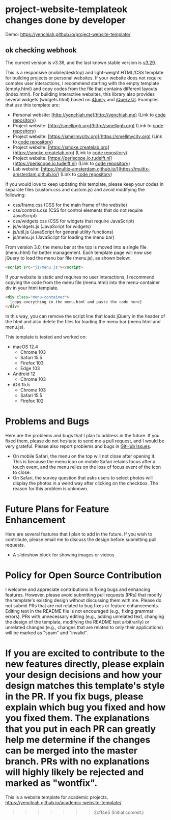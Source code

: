# project-website-templateok changes done by developer

Demo: https://yenchiah.github.io/project-website-template/
## ok checking webhook

The current version is v3.36, and the last known stable version is [v3.29](https://github.com/yenchiah/project-website-template/tree/8beb079a57e9a7c210d1f612d658955642d8da84).

This is a responsive (mobile/desktop) and light-weight HTML/CSS template for building projects or personal websites. If your website does not require complex user interactions, I recommend starting with the empty template (empty.html) and copy codes from the file that contains different layouts (index.html). For building interactive websites, this library also provides several widgets (widgets.html) based on [jQuery](https://jquery.com/) and [jQuery UI](https://jqueryui.com/). Examples that use this template are:
- Personal website: [http://yenchiah.me](http://yenchiah.me) (Link to [code repository](https://github.com/yenchiah/yenchiah.github.io))
- Project website: [http://smellpgh.org](http://smellpgh.org) (Link to [code repository](https://github.com/CMU-CREATE-Lab/smell-pittsburgh-website))
- Project website: [https://smellmycity.org](https://smellmycity.org) (Link to [code repository](https://github.com/CMU-CREATE-Lab/smell-my-city-website))
- Project website: [https://smoke.createlab.org](https://smoke.createlab.org) (Link to [code repository](https://github.com/CMU-CREATE-Lab/video-labeling-tool))
- Project website: [https://periscope.io.tudelft.nl](https://periscope.io.tudelft.nl) (Link to [code repository](https://github.com/TUD-KInD/COCTEAU-TUD))
- Lab website: [https://multix-amsterdam.github.io/](https://multix-amsterdam.github.io/) (Link to [code repository](https://github.com/MultiX-Amsterdam/multix-amsterdam.github.io))

If you would love to keep updating this template, please keep your codes in separate files (custom.css and custom.js) and avoid modifying the following:
- css/frame.css (CSS for the main frame of the website)
- css/controls.css (CSS for control elements that do not require JavaScript)
- css/widgets.css (CSS for widgets that require JavaScript)
- js/widgets.js (JavaScript for widgets)
- js/util.js (JavaScript for general utility functions)
- js/menu.js (JavaScript for loading the menu bar)

From version 3.0, the menu bar at the top is moved into a single file (menu.html) for better management. Each template page will now use jQuery to load the menu bar file (menu.js), as shown below:
```html
<script src="js/menu.js"></script>
```
If your website is static and requires no user interactions, I recommend copying the code from the menu file (menu.html) into the menu-container div in your html template.
```html
<div class="menu-container">
  [copy everything in the menu.html and paste the code here]
</div>
```
In this way, you can remove the script line that loads jQuery in the header of the html and also delete the files for loading the menu bar (menu.html and menu.js).

This template is tested and worked on:
- macOS 12.4
  - Chrome 103
  - Safari 15.5
  - Firefox 103
  - Edge 103
- Android 12
  - Chrome 103
- iOS 15.5
  - Chrome 103
  - Safari 15.5
  - Firefox 102

# Problems and Bugs
Here are the problems and bugs that I plan to address in the future. If you fixed them, please do not hesitate to send me a pull request, and I would be very grateful. Please also report problems and bugs in [GitHub Issues](https://github.com/yenchiah/project-website-template/issues).

- On mobile Safari, the menu on the top will not close after opening it. This is because the menu icon on mobile Safari retains focus after a touch event, and the menu relies on the loss of focus event of the icon to close.
- On Safari, the survey question that asks users to select photos will display the photos in a weird way after clicking on the checkbox. The reason for this problem is unknown.

# Future Plans for Feature Enhancement
Here are several features that I plan to add in the future. If you wish to contribute, please email me to discuss the design before submitting pull requests.

- A slideshow block for showing images or videos

# Policy for Open Source Contribution
I welcome and appreciate contributions in fixing bugs and enhancing features. However, please avoid submitting pull requests (PRs) that modify the template's existing design without discussing them with me. Please do not submit PRs that are not related to bug fixes or feature enhancements. Editing text in the README file is not encouraged (e.g., fixing grammar errors). PRs with unnecessary editing (e.g., adding unrelated text, changing the design of the template, modifying the README text arbitrarily) or unrelated changes (e.g., changes that are related to only their applications) will be marked as "spam" and "invalid".

If you are excited to contribute to the new features directly, please explain your design decisions and how your design matches this template's style in the PR. If you fix bugs, please explain which bug you fixed and how you fixed them. The explanations that you put in each PR can greatly help me determine if the changes can be merged into the master branch. PRs with no explanations will highly likely be rejected and marked as "wontfix".
=======
This is a website template for academic projects.<br />
https://yenchiah.github.io/academic-website-template/
>>>>>>> 2cff4e5 (Initial commit.)
